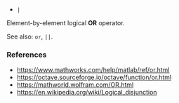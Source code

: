 * `|`

Element-by-element logical **OR** operator.

See also: `or`, `||`.

### References

* https://www.mathworks.com/help/matlab/ref/or.html
* https://octave.sourceforge.io/octave/function/or.html
* https://mathworld.wolfram.com/OR.html
* https://en.wikipedia.org/wiki/Logical_disjunction

